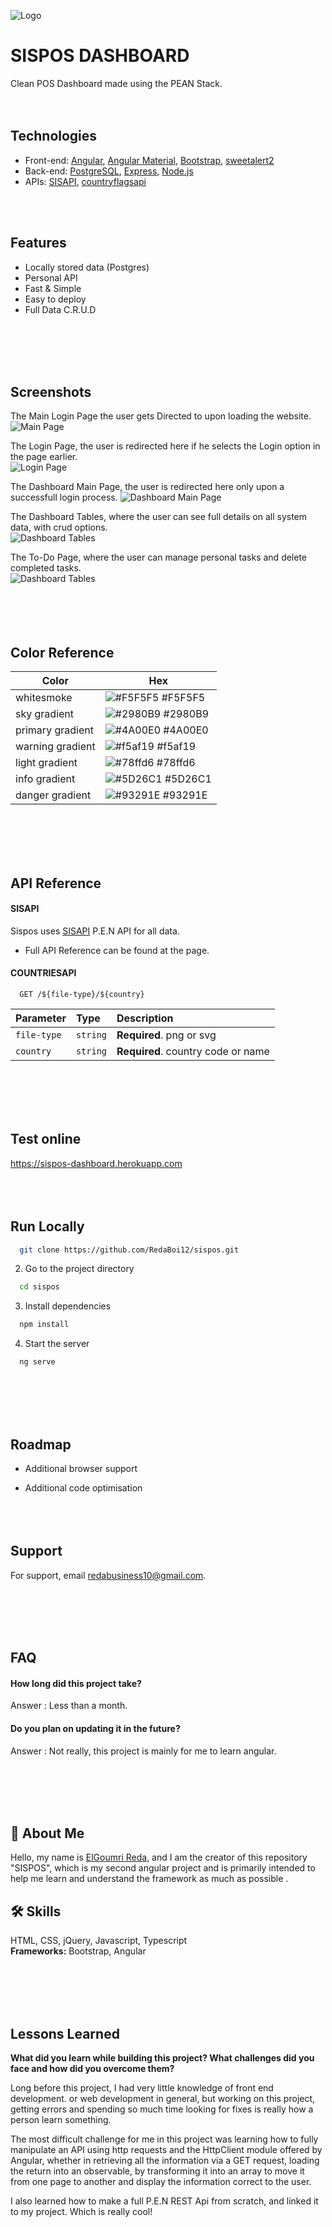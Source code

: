 
![Logo](./src/assets/img/favicon.png)


# SISPOS DASHBOARD

Clean POS Dashboard made using the PEAN Stack.  
<br><br>


## Technologies

- Front-end: [Angular](https://angular.io), [Angular Material](https://material.angular.io), [Bootstrap](https://getbootstrap.com), [sweetalert2](https://sweetalert2.github.io)
- Back-end: [PostgreSQL](https://www.postgresql.org), [Express](https://expressjs.com), [Node.js](https://nodejs.org/en/)
- APIs: [SISAPI](https://sispos-api.herokuapp.com), [countryflagsapi](https://countryflagsapi.com)

<br><br>
## Features

- Locally stored data (Postgres)  
- Personal API
- Fast & Simple  
- Easy to deploy
- Full Data C.R.U.D 

<br><br><br><br>

## Screenshots

The Main Login Page the user gets Directed to upon loading the website.  
![Main Page](./src/assets/readme/main.png)  

The Login Page, the user is redirected here if he selects the Login option in the page earlier.  
![Login Page](./src/assets/readme/login.png)  

The Dashboard Main Page, the user is redirected here only upon a successfull login process.
![Dashboard Main Page](./src/assets/readme/gif-main.gif)  

The Dashboard Tables, where the user can see full details on all system data, with crud options.  
![Dashboard Tables](./src/assets/readme/gif-tables.gif)  

The To-Do Page, where the user can manage personal tasks and delete completed tasks.  
![Dashboard Tables](./src/assets/readme/gif-todo.gif)  
<br><br><br><br>
## Color Reference

| Color             | Hex                                                                |
| ----------------- | ------------------------------------------------------------------ |
| whitesmoke | ![#F5F5F5](https://via.placeholder.com/10/F5F5F5?text=+) #F5F5F5 |
| sky gradient | ![#2980B9](https://via.placeholder.com/10/2980B9?text=+) #2980B9 | ![#6DD5FA](https://via.placeholder.com/10/6DD5FA?text=+) #6DD5FA |
| primary gradient | ![#4A00E0](https://via.placeholder.com/10/4A00E0?text=+) #4A00E0 | ![#8E2DE2](https://via.placeholder.com/10/8E2DE2?text=+) #8E2DE2 |
| warning gradient | ![#f5af19](https://via.placeholder.com/10/f5af19?text=+) #f5af19 | ![#f12711](https://via.placeholder.com/10/f12711?text=+) #f12711 |
| light gradient | ![#78ffd6](https://via.placeholder.com/10/78ffd6?text=+) #78ffd6 | ![#a8ff78](https://via.placeholder.com/10/a8ff78?text=+) #a8ff78 |
| info gradient | ![#5D26C1](https://via.placeholder.com/10/5D26C1?text=+) #5D26C1 | ![#a17fe0](https://via.placeholder.com/10/a17fe0?text=+) #a17fe0 |
| danger gradient | ![#93291E](https://via.placeholder.com/10/93291E?text=+) #93291E | ![#ED213A](https://via.placeholder.com/10/ED213A?text=+) #ED213A |

<br><br><br><br>
## API Reference

#### SISAPI

Sispos uses [SISAPI](https://github.com/RedaBoi12/sisapi) P.E.N API for all data.  
- Full API Reference can be found at the page.  




#### COUNTRIESAPI

```http
  GET /${file-type}/${country}
```

| Parameter | Type     | Description                       |
| :-------- | :------- | :-------------------------------- |
| `file-type`      | `string` | **Required**. png or svg |
| `country`      | `string` | **Required**. country code or name |

 <br><br><br><br>
## Test online

 https://sispos-dashboard.herokuapp.com
<br><br><br><br>
## Run Locally

```bash
  git clone https://github.com/RedaBoi12/sispos.git
```

2) Go to the project directory

```bash
  cd sispos
```

3) Install dependencies

```bash
  npm install
```

4) Start the server

```bash
  ng serve
```

<br><br><br><br>
## Roadmap

- Additional browser support

- Additional code optimisation
<br><br><br><br>
## Support

For support, email redabusiness10@gmail.com.

<br><br><br><br>
## FAQ

#### How long did this project take?

Answer : Less than a month.

#### Do you plan on updating it in the future?

Answer : Not really, this project is mainly for me to learn angular.

<br><br><br><br>
## 🚀 About Me
Hello, my name is [ElGoumri Reda](https://www.github.com/RedaBoi12), and I am the creator of this repository
"SISPOS", which is my second angular project and
is primarily intended to help me learn and understand the framework
as much as possible .


## 🛠 Skills
HTML, CSS, jQuery, Javascript, Typescript  
**Frameworks:** Bootstrap, Angular

<br><br><br><br>
## Lessons Learned

**What did you learn while building this project? What challenges did you face and how did you overcome them?**

Long before this project, I had very little knowledge of front end development.
or web development in general, but working on this project, getting errors
and spending so much time looking for fixes is really how a person
learn something.

The most difficult challenge for me in this project was learning how to fully manipulate
an API using http requests and the HttpClient module offered by Angular, whether in
retrieving all the information via a GET request, loading the return into an observable,
by transforming it into an array to move it from one page to another and display the information
correct to the user.   

I also learned how to make a full P.E.N REST Api from scratch, and linked it to my project. Which is really cool!
